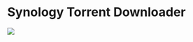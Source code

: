 # Synology Torrent Downloader

[![](https://markdown-videos.deta.dev/youtube/WQwHagCsWek)](https://youtu.be/WQwHagCsWek)

